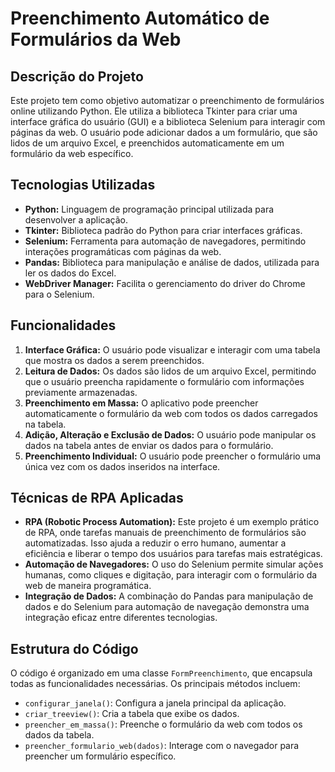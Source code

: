 # Preenchimento Automático de Formulários da Web

## Descrição do Projeto

Este projeto tem como objetivo automatizar o preenchimento de formulários online utilizando Python. Ele utiliza a biblioteca Tkinter para criar uma interface gráfica do usuário (GUI) e a biblioteca Selenium para interagir com páginas da web. O usuário pode adicionar dados a um formulário, que são lidos de um arquivo Excel, e preenchidos automaticamente em um formulário da web específico.

## Tecnologias Utilizadas

- **Python:** Linguagem de programação principal utilizada para desenvolver a aplicação.
- **Tkinter:** Biblioteca padrão do Python para criar interfaces gráficas.
- **Selenium:** Ferramenta para automação de navegadores, permitindo interações programáticas com páginas da web.
- **Pandas:** Biblioteca para manipulação e análise de dados, utilizada para ler os dados do Excel.
- **WebDriver Manager:** Facilita o gerenciamento do driver do Chrome para o Selenium.

## Funcionalidades

1. **Interface Gráfica:** O usuário pode visualizar e interagir com uma tabela que mostra os dados a serem preenchidos.
2. **Leitura de Dados:** Os dados são lidos de um arquivo Excel, permitindo que o usuário preencha rapidamente o formulário com informações previamente armazenadas.
3. **Preenchimento em Massa:** O aplicativo pode preencher automaticamente o formulário da web com todos os dados carregados na tabela.
4. **Adição, Alteração e Exclusão de Dados:** O usuário pode manipular os dados na tabela antes de enviar os dados para o formulário.
5. **Preenchimento Individual:** O usuário pode preencher o formulário uma única vez com os dados inseridos na interface.

## Técnicas de RPA Aplicadas

- **RPA (Robotic Process Automation):** Este projeto é um exemplo prático de RPA, onde tarefas manuais de preenchimento de formulários são automatizadas. Isso ajuda a reduzir o erro humano, aumentar a eficiência e liberar o tempo dos usuários para tarefas mais estratégicas.
- **Automação de Navegadores:** O uso do Selenium permite simular ações humanas, como cliques e digitação, para interagir com o formulário da web de maneira programática.
- **Integração de Dados:** A combinação do Pandas para manipulação de dados e do Selenium para automação de navegação demonstra uma integração eficaz entre diferentes tecnologias.

## Estrutura do Código

O código é organizado em uma classe `FormPreenchimento`, que encapsula todas as funcionalidades necessárias. Os principais métodos incluem:

- `configurar_janela()`: Configura a janela principal da aplicação.
- `criar_treeview()`: Cria a tabela que exibe os dados.
- `preencher_em_massa()`: Preenche o formulário da web com todos os dados da tabela.
- `preencher_formulario_web(dados)`: Interage com o navegador para preencher um formulário específico.
